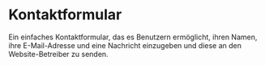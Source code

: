 # Kontaktformular
Ein einfaches Kontaktformular, das es Benutzern ermöglicht, ihren Namen, ihre E-Mail-Adresse und eine Nachricht einzugeben und diese an den Website-Betreiber zu senden.
